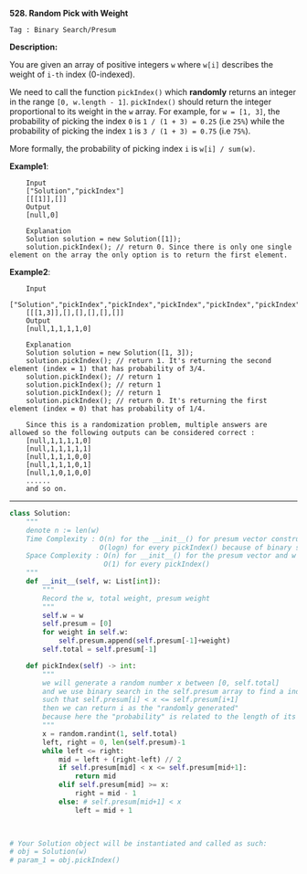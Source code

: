 **528. Random Pick with Weight**

```Tag : Binary Search/Presum```

**Description:**

You are given an array of positive integers ```w``` where ```w[i]``` describes the weight of ``i-th`` index (0-indexed).

We need to call the function ```pickIndex()``` which **randomly** returns an integer in the range ```[0, w.length - 1]```. ```pickIndex()``` should return the integer proportional to its weight in the ```w``` array. For example, for ```w = [1, 3]```, the probability of picking the index ```0``` is ```1 / (1 + 3) = 0.25``` (i.e ```25%```) while the probability of picking the index ```1``` is ```3 / (1 + 3) = 0.75``` (i.e ```75%```).

More formally, the probability of picking index ```i``` is ```w[i] / sum(w)```.

**Example1**:

        Input
        ["Solution","pickIndex"]
        [[[1]],[]]
        Output
        [null,0]

        Explanation
        Solution solution = new Solution([1]);
        solution.pickIndex(); // return 0. Since there is only one single element on the array the only option is to return the first element.
        
**Example2**:      

        Input
        ["Solution","pickIndex","pickIndex","pickIndex","pickIndex","pickIndex"]
        [[[1,3]],[],[],[],[],[]]
        Output
        [null,1,1,1,1,0]

        Explanation
        Solution solution = new Solution([1, 3]);
        solution.pickIndex(); // return 1. It's returning the second element (index = 1) that has probability of 3/4.
        solution.pickIndex(); // return 1
        solution.pickIndex(); // return 1
        solution.pickIndex(); // return 1
        solution.pickIndex(); // return 0. It's returning the first element (index = 0) that has probability of 1/4.

        Since this is a randomization problem, multiple answers are allowed so the following outputs can be considered correct :
        [null,1,1,1,1,0]
        [null,1,1,1,1,1]
        [null,1,1,1,0,0]
        [null,1,1,1,0,1]
        [null,1,0,1,0,0]
        ......
        and so on.
        
-----------


```python
class Solution:
    """
    denote n := len(w)
    Time Complexity : O(n) for the __init__() for presum vector construction, 
                      O(logn) for every pickIndex() because of binary search
    Space Complexity : O(n) for __init__() for the presum vector and w itself storage
                       O(1) for every pickIndex()
    """
    def __init__(self, w: List[int]):
        """
        Record the w, total weight, presum weight
        """
        self.w = w
        self.presum = [0]
        for weight in self.w:
            self.presum.append(self.presum[-1]+weight)
        self.total = self.presum[-1]

    def pickIndex(self) -> int:
        """
        we will generate a random number x between [0, self.total]
        and we use binary search in the self.presum array to find a index i 
        such that self.presum[i] < x <= self.presum[i+1]
        then we can return i as the "randomly generated"
        because here the "probability" is related to the length of its presum interval
        """
        x = random.randint(1, self.total)
        left, right = 0, len(self.presum)-1
        while left <= right:
            mid = left + (right-left) // 2
            if self.presum[mid] < x <= self.presum[mid+1]:
                return mid
            elif self.presum[mid] >= x:
                right = mid - 1
            else: # self.presum[mid+1] < x
                left = mid + 1
        


# Your Solution object will be instantiated and called as such:
# obj = Solution(w)
# param_1 = obj.pickIndex()
```
